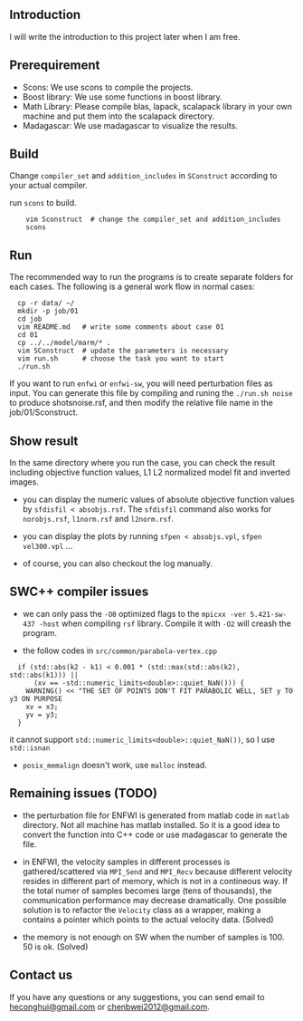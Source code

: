## Introduction
I will write the introduction to this project later when I am free.

## Prerequirement
- Scons: We use scons to compile the projects.
- Boost library: We use some functions in boost library.
- Math Library: Please compile blas, lapack, scalapack library in your own machine and put them into the scalapack directory.
- Madagascar: We use madagascar to visualize the results.

## Build
Change `compiler_set` and `addition_includes` in `SConstruct` according to your
actual compiler.

run `scons` to build.

```
	vim Sconstruct	# change the compiler_set and addition_includes
	scons
```

## Run
The recommended way to run the programs is to create separate folders for each
cases. The following is a general work flow in normal cases:

```
  cp -r data/ ~/
  mkdir -p job/01
  cd job
  vim README.md   # write some comments about case 01
  cd 01
  cp ../../model/marm/* .
  vim SConstruct  # update the parameters is necessary
  vim run.sh      # choose the task you want to start
  ./run.sh				
```

If you want to run `enfwi` or `enfwi-sw`, you will need perturbation files as
input. You can generate this file by compiling and runing the `./run.sh noise` 
to produce shotsnoise.rsf, and then modify the relative file name in the job/01/Sconstruct.

## Show result
In the same directory where you run the case, you can check the result including
objective function values, L1 L2 normalized model fit and inverted images.

- you can display the numeric values of absolute objective function values by
  `sfdisfil < absobjs.rsf`. The `sfdisfil` command also works for `norobjs.rsf`,
  `l1norm.rsf` and `l2norm.rsf`.

- you can display the plots by running `sfpen < absobjs.vpl`, `sfpen vel300.vpl`
  ...

- of course, you can also checkout the log manually.

## SWC++ compiler issues
- we can only pass the `-O0` optimized flags to the `mpicxx -ver 5.421-sw-437 -host` when compiling `rsf` library. Compile it with `-O2` will creash the program.

- the follow codes in `src/common/parabola-vertex.cpp`

```
  if (std::abs(k2 - k1) < 0.001 * (std::max(std::abs(k2), std::abs(k1))) ||
      (xv == -std::numeric_limits<double>::quiet_NaN())) {
    WARNING() << "THE SET OF POINTS DON'T FIT PARABOLIC WELL, SET y TO y3 ON PURPOSE
    xv = x3;
    yv = y3;
  }
```

  it cannot support `std::numeric_limits<double>::quiet_NaN())`, so I use
  `std::isnan`

- `posix_memalign` doesn't work, use `malloc` instead.

## Remaining issues (TODO)
- the perturbation file for ENFWI is generated from matlab code in `matlab`
  directory. Not all machine has matlab installed. So it is a good idea to
  convert the function into C++ code or use madagascar to generate the file.

- in ENFWI, the velocity samples in different processes is gathered/scattered
  via `MPI_Send` and `MPI_Recv` because different velocity resides in different
  part of memory, which is not in a contineous way. If the total numer of
  samples becomes large (tens of thousands), the communication performance may
  decrease dramatically. One possible solution is to refactor the `Velocity`
  class as a wrapper, making a contains a pointer which points to the actual
  velocity data. (Solved)

- the memory is not enough on SW when the number of samples is 100. 50 is ok. (Solved)

## Contact us
If you have any questions or any suggestions, you can send email to heconghui@gmail.com or chenbwei2012@gmail.com.
